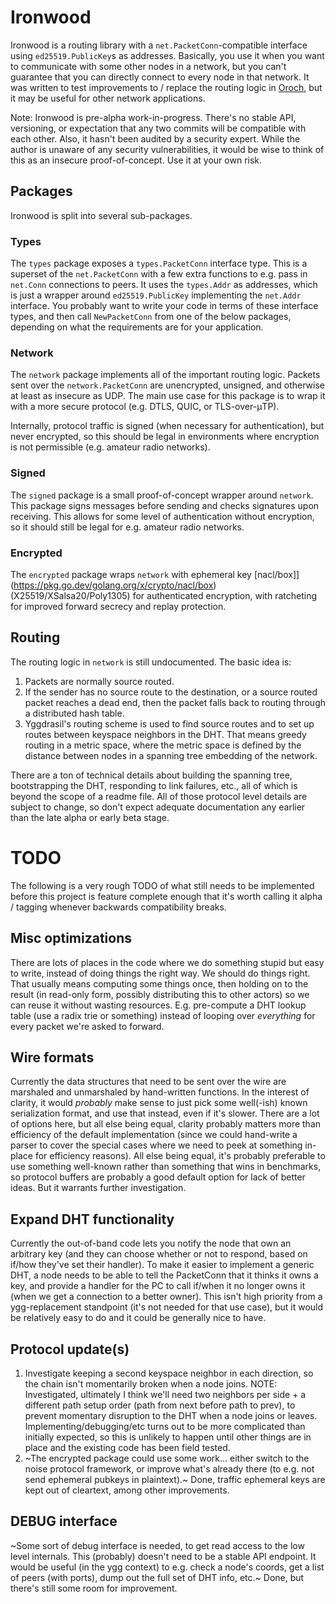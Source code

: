 # Ironwood

Ironwood is a routing library with a `net.PacketConn`-compatible interface using `ed25519.PublicKey`s as addresses. Basically, you use it when you want to communicate with some other nodes in a network, but you can't guarantee that you can directly connect to every node in that network. It was written to test improvements to / replace the routing logic in [Oroch](https://github.com/AdityaCyberSafe/oroch), but it may be useful for other network applications.

Note: Ironwood is pre-alpha work-in-progress. There's no stable API, versioning, or expectation that any two commits will be compatible with each other. Also, it hasn't been audited by a security expert. While the author is unaware of any security vulnerabilities, it would be wise to think of this as an insecure proof-of-concept. Use it at your own risk.

## Packages

Ironwood is split into several sub-packages.

### Types

The `types` package exposes a `types.PacketConn` interface type. This is a superset of the `net.PacketConn` with a few extra functions to e.g. pass in `net.Conn` connections to peers. It uses the `types.Addr` as addresses, which is just a wrapper around `ed25519.PublicKey` implementing the `net.Addr` interface. You probably want to write your code in terms of these interface types, and then call `NewPacketConn` from one of the below packages, depending on what the requirements are for your application.

### Network

The `network` package implements all of the important routing logic. Packets sent over the `network.PacketConn` are unencrypted, unsigned, and otherwise at least as insecure as UDP. The main use case for this package is to wrap it with a more secure protocol (e.g. DTLS, QUIC, or TLS-over-μTP).

Internally, protocol traffic is signed (when necessary for authentication), but never encrypted, so this should be legal in environments where encryption is not permissible (e.g. amateur radio networks).

### Signed

The `signed` package is a small proof-of-concept wrapper around `network`. This package signs messages before sending and checks signatures upon receiving. This allows for some level of authentication without encryption, so it should still be legal for e.g. amateur radio networks.

### Encrypted

The `encrypted` package wraps `network` with ephemeral key [nacl/box]](https://pkg.go.dev/golang.org/x/crypto/nacl/box) (X25519/XSalsa20/Poly1305) for authenticated encryption, with ratcheting for improved forward secrecy and replay protection.

## Routing

The routing logic in `network` is still undocumented. The basic idea is:

1. Packets are normally source routed.
2. If the sender has no source route to the destination, or a source routed packet reaches a dead end, then the packet falls back to routing through a distributed hash table.
3. Yggdrasil's routing scheme is used to find source routes and to set up routes between keyspace neighbors in the DHT. That means greedy routing in a metric space, where the metric space is defined by the distance between nodes in a spanning tree embedding of the network.

There are a ton of technical details about building the spanning tree, bootstrapping the DHT, responding to link failures, etc., all of which is beyond the scope of a readme file. All of those protocol level details are subject to change, so don't expect adequate documentation any earlier than the late alpha or early beta stage.

# TODO

The following is a very rough TODO of what still needs to be implemented before this project is feature complete enough that it's worth calling it alpha / tagging whenever backwards compatibility breaks.

## Misc optimizations

There are lots of places in the code where we do something stupid but easy to write, instead of doing things the right way.
We should do things right. That usually means computing some things once, then holding on to the result (in read-only form, possibly distributing this to other actors) so we can reuse it without wasting resources.
E.g. pre-compute a DHT lookup table (use a radix trie or something) instead of looping over *everything* for every packet we're asked to forward.

## Wire formats

Currently the data structures that need to be sent over the wire are marshaled and unmarshaled by hand-written functions.
In the interest of clarity, it would *probably* make sense to just pick some well(-ish) known serialization format, and use that instead, even if it's slower.
There are a lot of options here, but all else being equal, clarity probably matters more than efficiency of the default implementation (since we could hand-write a parser to cover the special cases where we need to peek at something in-place for efficiency reasons).
All else being equal, it's probably preferable to use something well-known rather than something that wins in benchmarks, so protocol buffers are probably a good default option for lack of better ideas.
But it warrants further investigation.

## Expand DHT functionality

Currently the out-of-band code lets you notify the node that own an arbitrary key (and they can choose whether or not to respond, based on if/how they've set their handler).
To make it easier to implement a generic DHT, a node needs to be able to tell the PacketConn that it thinks it owns a key, and provide a handler for the PC to call if/when it no longer owns it (when we get a connection to a better owner).
This isn't high priority from a ygg-replacement standpoint (it's not needed for that use case), but it would be relatively easy to do and it could be generally nice to have.

## Protocol update(s)

1. Investigate keeping a second keyspace neighbor in each direction, so the chain isn't momentarily broken when a node joins. NOTE: Investigated, ultimately I think we'll need two neighbors per side + a different path setup order (path from next before path to prev), to prevent momentary disruption to the DHT when a node joins or leaves. Implementing/debugging/etc turns out to be more complicated than initially expected, so this is unlikely to happen until other things are in place and the existing code has been field tested.
2. ~The encrypted package could use some work... either switch to the noise protocol framework, or improve what's already there (to e.g. not send ephemeral pubkeys in plaintext).~
Done, traffic ephemeral keys are kept out of cleartext, among other improvements.

## DEBUG interface

~Some sort of debug interface is needed, to get read access to the low level internals. This (probably) doesn't need to be a stable API endpoint. It would be useful (in the ygg context) to e.g. check a node's coords, get a list of peers (with ports), dump out the full set of DHT info, etc.~
Done, but there's still some room for improvement.

